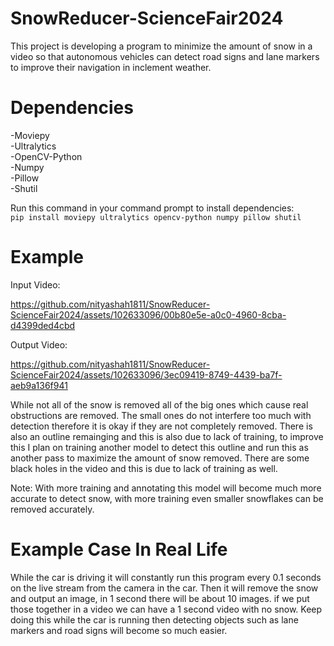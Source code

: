 # SnowReducer-ScienceFair2024
This project is developing a program to minimize the amount of snow in a video so that autonomous vehicles can detect road signs and lane markers to improve their navigation in inclement weather.


# Dependencies
-Moviepy                 
-Ultralytics                    
-OpenCV-Python                 
-Numpy                           
-Pillow\
-Shutil

Run this command in your command prompt to install dependencies:                                         
```pip install moviepy ultralytics opencv-python numpy pillow shutil``` 



# Example


Input Video:


https://github.com/nityashah1811/SnowReducer-ScienceFair2024/assets/102633096/00b80e5e-a0c0-4960-8cba-d4399ded4cbd

Output Video:


https://github.com/nityashah1811/SnowReducer-ScienceFair2024/assets/102633096/3ec09419-8749-4439-ba7f-aeb9a136f941





While not all of the snow is removed all of the big ones which cause real obstructions are removed. The small ones do not interfere too much with detection therefore it is okay if they are not completely removed. There is also an outline remainging and this is also due to lack of training, to improve this I plan on training another model to detect this outline and run this as another pass to maximize the amount of snow removed. There are some black holes in the video and this is due to lack of training as well. 

Note: With more training and annotating this model will become much more accurate to detect snow, with more training even smaller snowflakes can be removed accurately.


# Example Case In Real Life

While the car is driving it will constantly run this program every 0.1 seconds on the live stream from the camera in the car. Then it will remove the snow and output an image, in 1 second there will be about 10 images. if we put those together in a video we can have a 1 second video with no snow. Keep doing this while the car is running then detecting objects such as lane markers and road signs will become so much easier.
